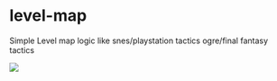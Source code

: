 # level-map
Simple Level map logic like snes/playstation tactics ogre/final fantasy tactics
<p align="left">
  <img src="https://github.com/darkfrontcode/level-map/blob/master/gif.gif">
</p>
